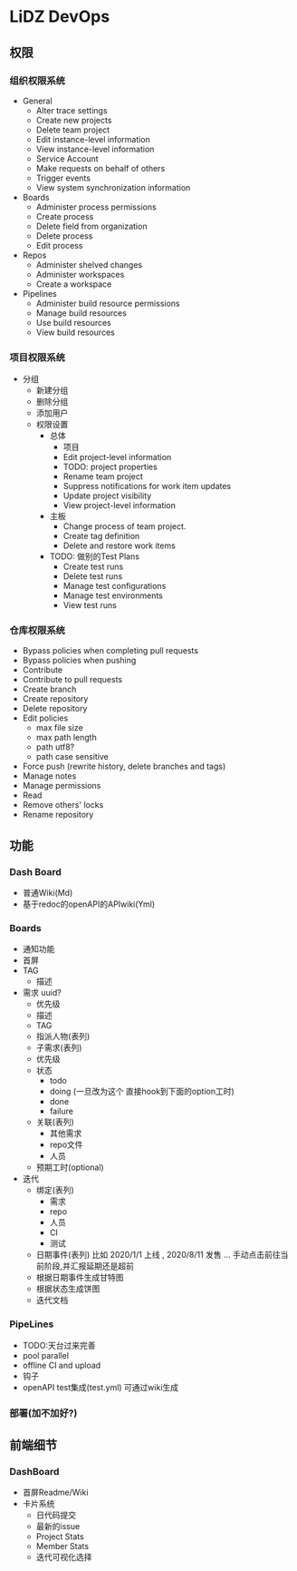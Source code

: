 # LiDZ DevOps
## 权限
### 组织权限系统
- General
  - Alter trace settings
  - Create new projects
  - Delete team project
  - Edit instance-level information
  - View instance-level information
  - Service Account
  - Make requests on behalf of others
  - Trigger events
  - View system synchronization information
- Boards
  - Administer process permissions
  - Create process
  - Delete field from organization
  - Delete process
  - Edit process
- Repos
  - Administer shelved changes
  - Administer workspaces
  - Create a workspace
- Pipelines
  - Administer build resource permissions
  - Manage build resources
  - Use build resources
  - View build resources
### 项目权限系统
- 分组
  - 新建分组
  - 删除分组
  - 添加用户
  - 权限设置
    - 总体
      - 项目
      - Edit project-level information
      - TODO: project properties
      - Rename team project
      - Suppress notifications for work item updates
      - Update project visibility
      - View project-level information
    - 主板
      - Change process of team project.
      - Create tag definition
      - Delete and restore work items
    - TODO: 做别的Test Plans
      - Create test runs
      - Delete test runs
      - Manage test configurations
      - Manage test environments
      - View test runs

### 仓库权限系统
- Bypass policies when completing pull requests
- Bypass policies when pushing
- Contribute
- Contribute to pull requests
- Create branch
- Create repository
- Delete repository
- Edit policies
  - max file size
  - max path length
  - path utf8?
  - path case sensitive
- Force push (rewrite history, delete branches and tags)
- Manage notes
- Manage permissions
- Read
- Remove others' locks
- Rename repository

## 功能
### Dash Board
- 普通Wiki(Md)
- 基于redoc的openAPI的APIwiki(Yml)
### Boards
- 通知功能
- 首屏
- TAG
  - 描述
- 需求 uuid?
  - 优先级
  - 描述
  - TAG
  - 指派人物(表列)
  - 子需求(表列)
  - 优先级
  - 状态
    - todo
    - doing (一旦改为这个 直接hook到下面的option工时)
    - done
    - failure
  - 关联(表列)
    - 其他需求
    - repo文件
    - 人员
  - 预期工时(optional)
- 迭代
  - 绑定(表列)
    - 需求
    - repo
    - 人员
    - CI
    - 测试
  - 日期事件(表列) 比如 2020/1/1 上线 , 2020/8/11 发售 ... 手动点击前往当前阶段,并汇报延期还是超前
  - 根据日期事件生成甘特图
  - 根据状态生成饼图
  - 迭代文档

### PipeLines
- TODO:天台过来完善
- pool parallel
- offline CI and upload
- 钩子
- openAPI test集成(test.yml) 可通过wiki生成

### 部署(加不加好?)

## 前端细节
### DashBoard
- 首屏Readme/Wiki
- 卡片系统
  - 日代码提交
  - 最新的issue
  - Project Stats
  - Member Stats
  - 迭代可视化选择